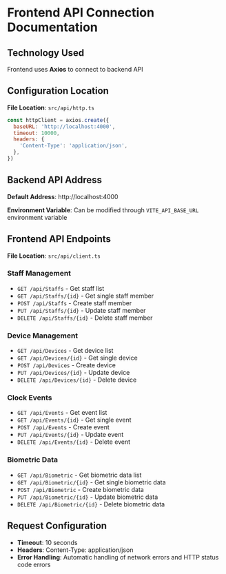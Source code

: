 # Frontend API Connection Documentation

## Technology Used

Frontend uses **Axios** to connect to backend API

## Configuration Location

**File Location**: `src/api/http.ts`

```javascript
const httpClient = axios.create({
  baseURL: 'http://localhost:4000',
  timeout: 10000,
  headers: {
    'Content-Type': 'application/json',
  },
})
```

## Backend API Address

**Default Address**: http://localhost:4000

**Environment Variable**: Can be modified through `VITE_API_BASE_URL` environment variable

## Frontend API Endpoints

**File Location**: `src/api/client.ts`

### Staff Management

- `GET /api/Staffs` - Get staff list
- `GET /api/Staffs/{id}` - Get single staff member
- `POST /api/Staffs` - Create staff member
- `PUT /api/Staffs/{id}` - Update staff member
- `DELETE /api/Staffs/{id}` - Delete staff member

### Device Management

- `GET /api/Devices` - Get device list
- `GET /api/Devices/{id}` - Get single device
- `POST /api/Devices` - Create device
- `PUT /api/Devices/{id}` - Update device
- `DELETE /api/Devices/{id}` - Delete device

### Clock Events

- `GET /api/Events` - Get event list
- `GET /api/Events/{id}` - Get single event
- `POST /api/Events` - Create event
- `PUT /api/Events/{id}` - Update event
- `DELETE /api/Events/{id}` - Delete event

### Biometric Data

- `GET /api/Biometric` - Get biometric data list
- `GET /api/Biometric/{id}` - Get single biometric data
- `POST /api/Biometric` - Create biometric data
- `PUT /api/Biometric/{id}` - Update biometric data
- `DELETE /api/Biometric/{id}` - Delete biometric data

## Request Configuration

- **Timeout**: 10 seconds
- **Headers**: Content-Type: application/json
- **Error Handling**: Automatic handling of network errors and HTTP status code errors

